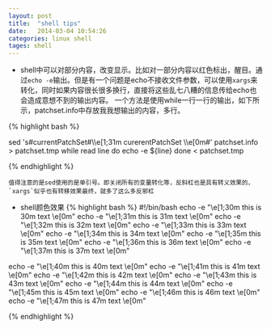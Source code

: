 ```yaml
---
layout: post
title:  "shell tips"
date:   2014-03-04 10:54:26
categories: linux shell
tages: shell
---
```


+ shell中可以对部分内容，改变显示。比如对一部分内容以红色标出，醒目。通过`echo -e`输出。但是有一个问题是echo不接收文件参数，可以使用`xargs`来转化，同时如果内容很长很多换行，直接将这些乱七八糟的信息传给echo也会造成意想不到的输出内容。
  一个方法是使用while一行一行的输出，如下所示，patchset.info中存放我我想输出的内容，多行。

{% highlight bash %}

sed  's#currentPatchSet#\\\\e[1;31m curerentPatchSet \\\\e[0m#'  patchset.info > patchset.tmp
while read line
do
    echo -e ${line}
done < patchset.tmp


{% endhighlight %}

    值得注意的是sed使用的是单引号。即关闭所有的变量转化等，反斜杠也是具有转义效果的，`xargs`似乎也有转移效果最终，就多了这么多反邪杠

+ shell颜色效果
{% highlight bash %}
#!/bin/bash
echo -e "\e[1;30m this is 30m text \e[0m"
echo -e "\e[1;31m this is 31m text \e[0m"
echo -e "\e[1;32m this is 32m text \e[0m"
echo -e "\e[1;33m this is 33m text \e[0m"
echo -e "\e[1;34m this is 34m text \e[0m"
echo -e "\e[1;35m this is 35m text \e[0m"
echo -e "\e[1;36m this is 36m text \e[0m"
echo -e "\e[1;37m this is 37m text \e[0m"


echo -e "\e[1;40m this is 40m text \e[0m"
echo -e "\e[1;41m this is 41m text \e[0m"
echo -e "\e[1;42m this is 42m text \e[0m"
echo -e "\e[1;43m this is 43m text \e[0m"
echo -e "\e[1;44m this is 44m text \e[0m"
echo -e "\e[1;45m this is 45m text \e[0m"
echo -e "\e[1;46m this is 46m text \e[0m"
echo -e "\e[1;47m this is 47m text \e[0m"

{% endhighlight %}
